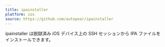 ```yaml
---
title: ipainstaller
platform: ios
source: https://github.com/autopear/ipainstaller
---
```


ipainstaller は脱獄済み iOS デバイス上の SSH セッションから IPA ファイルをインストールできます。
